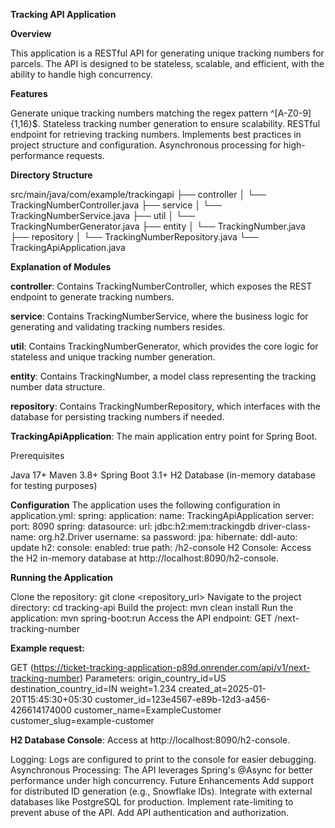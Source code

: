 **Tracking API Application**

**Overview**

This application is a RESTful API for generating unique tracking numbers for parcels. The API is designed to be stateless, scalable, and efficient, with the ability to handle high concurrency.

**Features**

Generate unique tracking numbers matching the regex pattern ^[A-Z0-9]{1,16}$.
Stateless tracking number generation to ensure scalability.
RESTful endpoint for retrieving tracking numbers.
Implements best practices in project structure and configuration.
Asynchronous processing for high-performance requests.

**Directory Structure**

src/main/java/com/example/trackingapi
  ├── controller
  │     └── TrackingNumberController.java
  ├── service
  │     └── TrackingNumberService.java
  ├── util
  │     └── TrackingNumberGenerator.java
  ├── entity
  │     └── TrackingNumber.java
  ├── repository
  │     └── TrackingNumberRepository.java
  └── TrackingApiApplication.java

**Explanation of Modules**

**controller**:
Contains TrackingNumberController, which exposes the REST endpoint to generate tracking numbers.

**service**:
Contains TrackingNumberService, where the business logic for generating and validating tracking numbers resides.

**util**:
Contains TrackingNumberGenerator, which provides the core logic for stateless and unique tracking number generation.

**entity**:
Contains TrackingNumber, a model class representing the tracking number data structure.

**repository**:
Contains TrackingNumberRepository, which interfaces with the database for persisting tracking numbers if needed.

**TrackingApiApplication**:
The main application entry point for Spring Boot.

Prerequisites

Java 17+
Maven 3.8+
Spring Boot 3.1+
H2 Database (in-memory database for testing purposes)

**Configuration**
The application uses the following configuration in application.yml:
spring:
  application:
    name: TrackingApiApplication
server:
  port: 8090
spring:
  datasource:
    url: jdbc:h2:mem:trackingdb
    driver-class-name: org.h2.Driver
    username: sa
    password:
  jpa:
    hibernate:
      ddl-auto: update
  h2:
    console:
      enabled: true
      path: /h2-console
H2 Console: Access the H2 in-memory database at http://localhost:8090/h2-console.

**Running the Application**

Clone the repository:
git clone <repository_url>
Navigate to the project directory:
cd tracking-api
Build the project:
mvn clean install
Run the application:
mvn spring-boot:run
Access the API endpoint:
GET /next-tracking-number

**Example request:**

GET (https://ticket-tracking-application-p89d.onrender.com/api/v1/next-tracking-number)
Parameters:
  origin_country_id=US
  destination_country_id=IN
  weight=1.234
  created_at=2025-01-20T15:45:30+05:30
  customer_id=123e4567-e89b-12d3-a456-426614174000
  customer_name=ExampleCustomer
  customer_slug=example-customer


**H2 Database Console**: Access at http://localhost:8090/h2-console.

Logging: Logs are configured to print to the console for easier debugging.
Asynchronous Processing: The API leverages Spring's @Async for better performance under high concurrency.
Future Enhancements
Add support for distributed ID generation (e.g., Snowflake IDs).
Integrate with external databases like PostgreSQL for production.
Implement rate-limiting to prevent abuse of the API.
Add API authentication and authorization.
